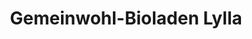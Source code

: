---
title: "Gemeinwohl-Bioladen Lylla"
url: /berlin/gemeinwohl-bioladen-lylla/
shop: Lebensmittel
---